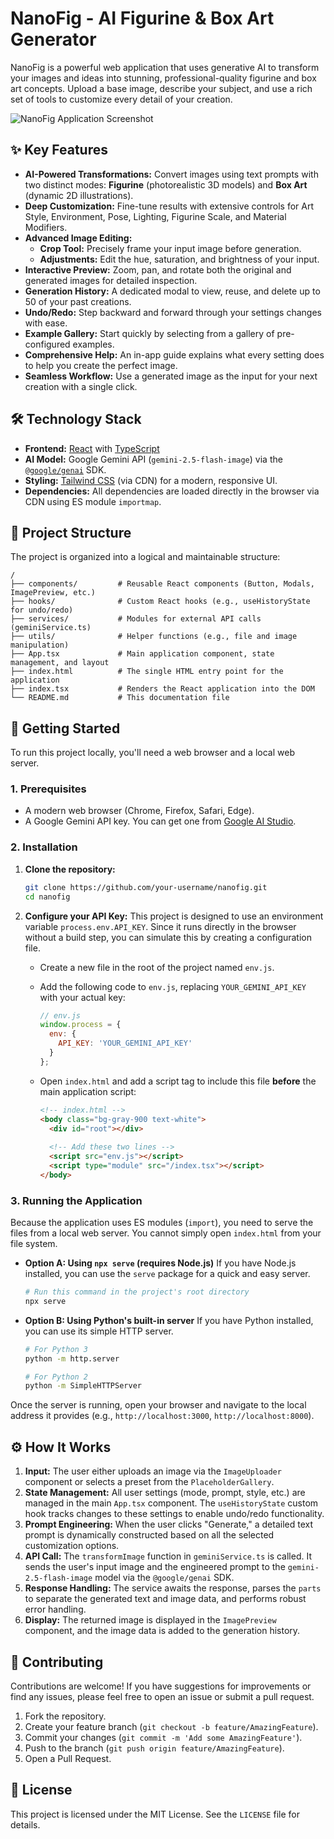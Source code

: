 # NanoFig - AI Figurine & Box Art Generator

NanoFig is a powerful web application that uses generative AI to transform your images and ideas into stunning, professional-quality figurine and box art concepts. Upload a base image, describe your subject, and use a rich set of tools to customize every detail of your creation.

![NanoFig Application Screenshot](https://storage.googleapis.com/aistudio-project-marketplace-public/project_nanofig/screenshot_updated.png)

## ✨ Key Features

- **AI-Powered Transformations:** Convert images using text prompts with two distinct modes: **Figurine** (photorealistic 3D models) and **Box Art** (dynamic 2D illustrations).
- **Deep Customization:** Fine-tune results with extensive controls for Art Style, Environment, Pose, Lighting, Figurine Scale, and Material Modifiers.
- **Advanced Image Editing:**
    - **Crop Tool:** Precisely frame your input image before generation.
    - **Adjustments:** Edit the hue, saturation, and brightness of your input.
- **Interactive Preview:** Zoom, pan, and rotate both the original and generated images for detailed inspection.
- **Generation History:** A dedicated modal to view, reuse, and delete up to 50 of your past creations.
- **Undo/Redo:** Step backward and forward through your settings changes with ease.
- **Example Gallery:** Start quickly by selecting from a gallery of pre-configured examples.
- **Comprehensive Help:** An in-app guide explains what every setting does to help you create the perfect image.
- **Seamless Workflow:** Use a generated image as the input for your next creation with a single click.

## 🛠️ Technology Stack

- **Frontend:** [React](https://react.dev/) with [TypeScript](https://www.typescriptlang.org/)
- **AI Model:** Google Gemini API (`gemini-2.5-flash-image`) via the [`@google/genai`](https://www.npmjs.com/package/@google/genai) SDK.
- **Styling:** [Tailwind CSS](https://tailwindcss.com/) (via CDN) for a modern, responsive UI.
- **Dependencies:** All dependencies are loaded directly in the browser via CDN using ES module `importmap`.

## 📂 Project Structure

The project is organized into a logical and maintainable structure:

```
/
├── components/         # Reusable React components (Button, Modals, ImagePreview, etc.)
├── hooks/              # Custom React hooks (e.g., useHistoryState for undo/redo)
├── services/           # Modules for external API calls (geminiService.ts)
├── utils/              # Helper functions (e.g., file and image manipulation)
├── App.tsx             # Main application component, state management, and layout
├── index.html          # The single HTML entry point for the application
├── index.tsx           # Renders the React application into the DOM
└── README.md           # This documentation file
```

## 🚀 Getting Started

To run this project locally, you'll need a web browser and a local web server.

### 1. Prerequisites

- A modern web browser (Chrome, Firefox, Safari, Edge).
- A Google Gemini API key. You can get one from [Google AI Studio](https://aistudio.google.com/).

### 2. Installation

1.  **Clone the repository:**
    ```bash
    git clone https://github.com/your-username/nanofig.git
    cd nanofig
    ```

2.  **Configure your API Key:**
    This project is designed to use an environment variable `process.env.API_KEY`. Since it runs directly in the browser without a build step, you can simulate this by creating a configuration file.

    - Create a new file in the root of the project named `env.js`.
    - Add the following code to `env.js`, replacing `YOUR_GEMINI_API_KEY` with your actual key:

      ```javascript
      // env.js
      window.process = {
        env: {
          API_KEY: 'YOUR_GEMINI_API_KEY'
        }
      };
      ```

    - Open `index.html` and add a script tag to include this file **before** the main application script:

      ```html
      <!-- index.html -->
      <body class="bg-gray-900 text-white">
        <div id="root"></div>
        
        <!-- Add these two lines -->
        <script src="env.js"></script> 
        <script type="module" src="/index.tsx"></script> 
      </body>
      ```

### 3. Running the Application

Because the application uses ES modules (`import`), you need to serve the files from a local web server. You cannot simply open `index.html` from your file system.

- **Option A: Using `npx serve` (requires Node.js)**
  If you have Node.js installed, you can use the `serve` package for a quick and easy server.

  ```bash
  # Run this command in the project's root directory
  npx serve
  ```

- **Option B: Using Python's built-in server**
  If you have Python installed, you can use its simple HTTP server.

  ```bash
  # For Python 3
  python -m http.server

  # For Python 2
  python -m SimpleHTTPServer
  ```

Once the server is running, open your browser and navigate to the local address it provides (e.g., `http://localhost:3000`, `http://localhost:8000`).

## ⚙️ How It Works

1.  **Input:** The user either uploads an image via the `ImageUploader` component or selects a preset from the `PlaceholderGallery`.
2.  **State Management:** All user settings (mode, prompt, style, etc.) are managed in the main `App.tsx` component. The `useHistoryState` custom hook tracks changes to these settings to enable undo/redo functionality.
3.  **Prompt Engineering:** When the user clicks "Generate," a detailed text prompt is dynamically constructed based on all the selected customization options.
4.  **API Call:** The `transformImage` function in `geminiService.ts` is called. It sends the user's input image and the engineered prompt to the `gemini-2.5-flash-image` model via the `@google/genai` SDK.
5.  **Response Handling:** The service awaits the response, parses the `parts` to separate the generated text and image data, and performs robust error handling.
6.  **Display:** The returned image is displayed in the `ImagePreview` component, and the image data is added to the generation history.

## 🤝 Contributing

Contributions are welcome! If you have suggestions for improvements or find any issues, please feel free to open an issue or submit a pull request.

1.  Fork the repository.
2.  Create your feature branch (`git checkout -b feature/AmazingFeature`).
3.  Commit your changes (`git commit -m 'Add some AmazingFeature'`).
4.  Push to the branch (`git push origin feature/AmazingFeature`).
5.  Open a Pull Request.

## 📜 License

This project is licensed under the MIT License. See the `LICENSE` file for details.
